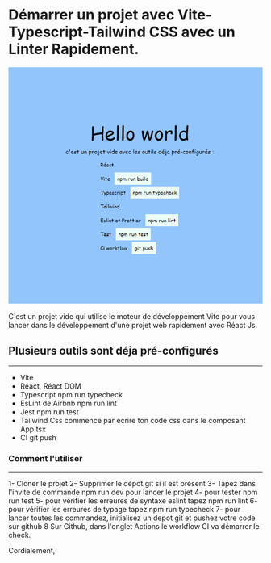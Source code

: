 # Démarrer un projet avec Vite-Typescript-Tailwind CSS avec un Linter Rapidement.

![Screenshot](https://github.com/sylvaincodes/qs_react_ts_tailwind/blob/master/public/images/psd.png)

C'est un projet vide qui utilise le moteur de développement Vite pour vous lancer dans le développement d'une projet web rapidement avec Réact Js.

## Plusieurs outils sont déja pré-configurés
-------------------------------------------------------------------

- Vite             
- Réact, Réact DOM                
- Typescript         npm run typecheck
- EsLint de Airbnb   npm run lint
- Jest               npm run test
- Tailwind Css       commence par écrire ton code css dans le composant App.tsx
- CI                 git push 


### Comment l'utiliser
-------------------------------------------------------------------

1- Cloner le projet 
2- Supprimer le dépot git si il est présent 
3- Tapez dans l'invite de commande npm run dev pour lancer le projet
4- pour tester  npm run test 
5- pour vérifier les erreures de syntaxe eslint tapez npm run lint
6- pour vérifier les erreures de typage tapez npm run typecheck
7- pour lancer toutes les commandez, initialisez un depot git et pushez votre code sur github
8 Sur Github, dans l'onglet Actions le workflow CI va démarrer le check.


Cordialement,
